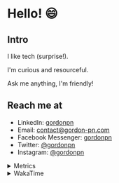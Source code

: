 # Hello! 😄

## Intro

I like tech (surprise!).

I'm curious and resourceful.

Ask me anything, I'm friendly!

## Reach me at

- LinkedIn: [gordonpn](https://www.linkedin.com/in/gordonpn/)
- Email: [contact@gordon-pn.com](mailto:contact@gordon-pn.com)
- Facebook Messenger: [gordonpn](https://www.messenger.com/t/Gordonpn)
- Twitter: [@gordonpn](https://twitter.com/Gordonpn)
- Instagram: [@gordonpn](https://www.instagram.com/gordonpn/)

<details>
  <summary>Metrics</summary>

  <img align="center" src="https://github.com/gordonpn/gordonpn/blob/master/github-metrics.svg" alt="GitHub Metrics">

</details>

<details>
  <summary>WakaTime</summary>

  <!--START_SECTION:waka-->
📊 **This Week I Spent My Time On** 

```text
💬 Programming Languages: 
TypeScript               12 hrs 23 mins      ████████████░░░░░░░░░░░░░   48.62 % 
Java                     9 hrs 15 mins       █████████░░░░░░░░░░░░░░░░   36.29 % 
Brazil Dependency Config 1 hr 32 mins        ██░░░░░░░░░░░░░░░░░░░░░░░   06.05 % 
JSON                     1 hr 4 mins         █░░░░░░░░░░░░░░░░░░░░░░░░   04.21 % 
XML                      32 mins             █░░░░░░░░░░░░░░░░░░░░░░░░   02.14 % 

🔥 Editors: 
VS Code                  13 hrs 52 mins      ██████████████░░░░░░░░░░░   54.41 % 
IntelliJ IDEA            11 hrs 37 mins      ███████████░░░░░░░░░░░░░░   45.59 % 
```


 Last Updated on 27/08/2024 16:24:03 UTC
<!--END_SECTION:waka-->
</details>
